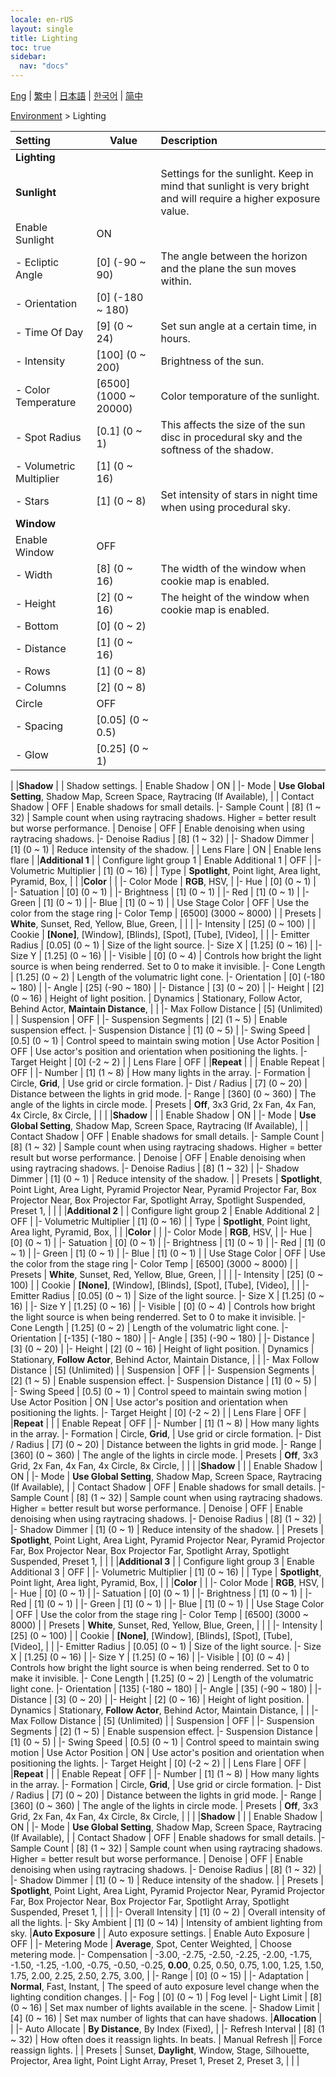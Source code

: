 ```yaml
---
locale: en-rUS
layout: single
title: Lighting
toc: true
sidebar:
  nav: "docs"
---
```

[Eng](/dancexr/menu/2025.4/scene/lighting) | [繁中](/tw/dancexr/menu/2025.4/scene/lighting) | [日本語](/jp/dancexr/menu/2025.4/scene/lighting) | [한국어](/kr/dancexr/menu/2025.4/scene/lighting) | [简中](/zh/dancexr/menu/2025.4/scene/lighting)

[Environment](../menu#Environment) > Lighting



| Setting | Value | Description |
| :--- | --- | :--- |
|**Lighting** | | 
|**Sunlight** | | Settings for the sunlight. Keep in mind that sunlight is very bright and will require a higher exposure value.
| Enable Sunlight | ON | 
|- Ecliptic Angle | [0] (-90 ~ 90) | The angle between the horizon and the plane the sun moves within.
|- Orientation | [0] (-180 ~ 180) | 
|- Time Of Day | [9] (0 ~ 24) | Set sun angle at a certain time, in hours.
|- Intensity | [100] (0 ~ 200) | Brightness of the sun.
|- Color Temperature | [6500] (1000 ~ 20000) | Color temporature of the sunlight.
|- Spot Radius | [0.1] (0 ~ 1) | This affects the size of the sun disc in procedural sky and the softness of the shadow.
|- Volumetric Multiplier | [1] (0 ~ 16) | 
|- Stars | [1] (0 ~ 8) | Set intensity of stars in night time when using procedural sky.
|**Window** | | 
| Enable Window | OFF | 
|- Width | [8] (0 ~ 16) | The width of the window when cookie map is enabled.
|- Height | [2] (0 ~ 16) | The height of the window when cookie map is enabled.
|- Bottom | [0] (0 ~ 2) | 
|- Distance | [1] (0 ~ 16) | 
|- Rows | [1] (0 ~ 8) | 
|- Columns | [2] (0 ~ 8) | 
| Circle | OFF | 
|- Spacing | [0.05] (0 ~ 0.5) | 
|- Glow | [0.25] (0 ~ 1) | 
|
|**Shadow** | | Shadow settings.
| Enable Shadow | ON | 
|- Mode | **Use Global Setting**, Shadow Map, Screen Space, Raytracing (If Available),  | 
| Contact Shadow | OFF | Enable shadows for small details.
|- Sample Count | [8] (1 ~ 32) | Sample count when using raytracing shadows. Higher = better result but worse performance.
| Denoise | OFF | Enable denoising when using raytracing shadows.
|- Denoise Radius | [8] (1 ~ 32) | 
|- Shadow Dimmer | [1] (0 ~ 1) | Reduce intensity of the shadow.
|
| Lens Flare | ON | Enable lens flare
|
|**Additional 1** | | Configure light group 1
| Enable Additional 1 | OFF | 
|- Volumetric Multiplier | [1] (0 ~ 16) | 
| Type | **Spotlight**, Point light, Area light, Pyramid, Box,  |  |
|**Color** | | 
|- Color Mode | **RGB**, HSV,  | 
|- Hue | [0] (0 ~ 1) | 
|- Satuation | [0] (0 ~ 1) | 
|- Brightness | [1] (0 ~ 1) | 
|- Red | [1] (0 ~ 1) | 
|- Green | [1] (0 ~ 1) | 
|- Blue | [1] (0 ~ 1) | 
| Use Stage Color | OFF | Use the color from the stage ring
|- Color Temp | [6500] (3000 ~ 8000) | 
| Presets | **White**, Sunset, Red, Yellow, Blue, Green,  |  |
|
|- Intensity | [25] (0 ~ 100) | 
| Cookie | **[None]**, [Window], [Blinds], [Spot], [Tube], [Video],  |  |
|- Emitter Radius | [0.05] (0 ~ 1) | Size of the light source.
|- Size X | [1.25] (0 ~ 16) | 
|- Size Y | [1.25] (0 ~ 16) | 
|- Visible | [0] (0 ~ 4) | Controls how bright the light source is when being renderred. Set to 0 to make it invisible.
|- Cone Length | [1.25] (0 ~ 2) | Length of the volumatric light cone.
|- Orientation | [0] (-180 ~ 180) | 
|- Angle | [25] (-90 ~ 180) | 
|- Distance | [3] (0 ~ 20) | 
|- Height | [2] (0 ~ 16) | Height of light position.
| Dynamics | Stationary, Follow Actor, Behind Actor, **Maintain Distance**,  |  |
|- Max Follow Distance | [5] (Unlimited) | 
| Suspension | OFF | 
|- Suspension Segments | [2] (1 ~ 5) | Enable suspension effect.
|- Suspension Distance | [1] (0 ~ 5) | 
|- Swing Speed | [0.5] (0 ~ 1) | Control speed to maintain swing motion
| Use Actor Position | OFF | Use actor's position and orientation when positioning the lights.
|- Target Height | [0] (-2 ~ 2) | 
| Lens Flare | OFF | 
|**Repeat** | | 
| Enable Repeat | OFF | 
|- Number | [1] (1 ~ 8) | How many lights in the array.
|- Formation | Circle, **Grid**,  | Use grid or circle formation.
|- Dist / Radius | [7] (0 ~ 20) | Distance between the lights in grid mode.
|- Range | [360] (0 ~ 360) | The angle of the lights in circle mode.
| Presets | **Off**, 3x3 Grid, 2x Fan, 4x Fan, 4x Circle, 8x Circle,  |  |
|
|**Shadow** | | 
| Enable Shadow | ON | 
|- Mode | **Use Global Setting**, Shadow Map, Screen Space, Raytracing (If Available),  | 
| Contact Shadow | OFF | Enable shadows for small details.
|- Sample Count | [8] (1 ~ 32) | Sample count when using raytracing shadows. Higher = better result but worse performance.
| Denoise | OFF | Enable denoising when using raytracing shadows.
|- Denoise Radius | [8] (1 ~ 32) | 
|- Shadow Dimmer | [1] (0 ~ 1) | Reduce intensity of the shadow.
|
| Presets | **Spotlight**, Point Light, Area Light, Pyramid Projector Near, Pyramid Projector Far, Box Projector Near, Box Projector Far, Spotlight Array, Spotlight Suspended, Preset 1,  |  |
|
|**Additional 2** | | Configure light group 2
| Enable Additional 2 | OFF | 
|- Volumetric Multiplier | [1] (0 ~ 16) | 
| Type | **Spotlight**, Point light, Area light, Pyramid, Box,  |  |
|**Color** | | 
|- Color Mode | **RGB**, HSV,  | 
|- Hue | [0] (0 ~ 1) | 
|- Satuation | [0] (0 ~ 1) | 
|- Brightness | [1] (0 ~ 1) | 
|- Red | [1] (0 ~ 1) | 
|- Green | [1] (0 ~ 1) | 
|- Blue | [1] (0 ~ 1) | 
| Use Stage Color | OFF | Use the color from the stage ring
|- Color Temp | [6500] (3000 ~ 8000) | 
| Presets | **White**, Sunset, Red, Yellow, Blue, Green,  |  |
|
|- Intensity | [25] (0 ~ 100) | 
| Cookie | **[None]**, [Window], [Blinds], [Spot], [Tube], [Video],  |  |
|- Emitter Radius | [0.05] (0 ~ 1) | Size of the light source.
|- Size X | [1.25] (0 ~ 16) | 
|- Size Y | [1.25] (0 ~ 16) | 
|- Visible | [0] (0 ~ 4) | Controls how bright the light source is when being renderred. Set to 0 to make it invisible.
|- Cone Length | [1.25] (0 ~ 2) | Length of the volumatric light cone.
|- Orientation | [-135] (-180 ~ 180) | 
|- Angle | [35] (-90 ~ 180) | 
|- Distance | [3] (0 ~ 20) | 
|- Height | [2] (0 ~ 16) | Height of light position.
| Dynamics | Stationary, **Follow Actor**, Behind Actor, Maintain Distance,  |  |
|- Max Follow Distance | [5] (Unlimited) | 
| Suspension | OFF | 
|- Suspension Segments | [2] (1 ~ 5) | Enable suspension effect.
|- Suspension Distance | [1] (0 ~ 5) | 
|- Swing Speed | [0.5] (0 ~ 1) | Control speed to maintain swing motion
| Use Actor Position | ON | Use actor's position and orientation when positioning the lights.
|- Target Height | [0] (-2 ~ 2) | 
| Lens Flare | OFF | 
|**Repeat** | | 
| Enable Repeat | OFF | 
|- Number | [1] (1 ~ 8) | How many lights in the array.
|- Formation | Circle, **Grid**,  | Use grid or circle formation.
|- Dist / Radius | [7] (0 ~ 20) | Distance between the lights in grid mode.
|- Range | [360] (0 ~ 360) | The angle of the lights in circle mode.
| Presets | **Off**, 3x3 Grid, 2x Fan, 4x Fan, 4x Circle, 8x Circle,  |  |
|
|**Shadow** | | 
| Enable Shadow | ON | 
|- Mode | **Use Global Setting**, Shadow Map, Screen Space, Raytracing (If Available),  | 
| Contact Shadow | OFF | Enable shadows for small details.
|- Sample Count | [8] (1 ~ 32) | Sample count when using raytracing shadows. Higher = better result but worse performance.
| Denoise | OFF | Enable denoising when using raytracing shadows.
|- Denoise Radius | [8] (1 ~ 32) | 
|- Shadow Dimmer | [1] (0 ~ 1) | Reduce intensity of the shadow.
|
| Presets | **Spotlight**, Point Light, Area Light, Pyramid Projector Near, Pyramid Projector Far, Box Projector Near, Box Projector Far, Spotlight Array, Spotlight Suspended, Preset 1,  |  |
|
|**Additional 3** | | Configure light group 3
| Enable Additional 3 | OFF | 
|- Volumetric Multiplier | [1] (0 ~ 16) | 
| Type | **Spotlight**, Point light, Area light, Pyramid, Box,  |  |
|**Color** | | 
|- Color Mode | **RGB**, HSV,  | 
|- Hue | [0] (0 ~ 1) | 
|- Satuation | [0] (0 ~ 1) | 
|- Brightness | [1] (0 ~ 1) | 
|- Red | [1] (0 ~ 1) | 
|- Green | [1] (0 ~ 1) | 
|- Blue | [1] (0 ~ 1) | 
| Use Stage Color | OFF | Use the color from the stage ring
|- Color Temp | [6500] (3000 ~ 8000) | 
| Presets | **White**, Sunset, Red, Yellow, Blue, Green,  |  |
|
|- Intensity | [25] (0 ~ 100) | 
| Cookie | **[None]**, [Window], [Blinds], [Spot], [Tube], [Video],  |  |
|- Emitter Radius | [0.05] (0 ~ 1) | Size of the light source.
|- Size X | [1.25] (0 ~ 16) | 
|- Size Y | [1.25] (0 ~ 16) | 
|- Visible | [0] (0 ~ 4) | Controls how bright the light source is when being renderred. Set to 0 to make it invisible.
|- Cone Length | [1.25] (0 ~ 2) | Length of the volumatric light cone.
|- Orientation | [135] (-180 ~ 180) | 
|- Angle | [35] (-90 ~ 180) | 
|- Distance | [3] (0 ~ 20) | 
|- Height | [2] (0 ~ 16) | Height of light position.
| Dynamics | Stationary, **Follow Actor**, Behind Actor, Maintain Distance,  |  |
|- Max Follow Distance | [5] (Unlimited) | 
| Suspension | OFF | 
|- Suspension Segments | [2] (1 ~ 5) | Enable suspension effect.
|- Suspension Distance | [1] (0 ~ 5) | 
|- Swing Speed | [0.5] (0 ~ 1) | Control speed to maintain swing motion
| Use Actor Position | ON | Use actor's position and orientation when positioning the lights.
|- Target Height | [0] (-2 ~ 2) | 
| Lens Flare | OFF | 
|**Repeat** | | 
| Enable Repeat | OFF | 
|- Number | [1] (1 ~ 8) | How many lights in the array.
|- Formation | Circle, **Grid**,  | Use grid or circle formation.
|- Dist / Radius | [7] (0 ~ 20) | Distance between the lights in grid mode.
|- Range | [360] (0 ~ 360) | The angle of the lights in circle mode.
| Presets | **Off**, 3x3 Grid, 2x Fan, 4x Fan, 4x Circle, 8x Circle,  |  |
|
|**Shadow** | | 
| Enable Shadow | ON | 
|- Mode | **Use Global Setting**, Shadow Map, Screen Space, Raytracing (If Available),  | 
| Contact Shadow | OFF | Enable shadows for small details.
|- Sample Count | [8] (1 ~ 32) | Sample count when using raytracing shadows. Higher = better result but worse performance.
| Denoise | OFF | Enable denoising when using raytracing shadows.
|- Denoise Radius | [8] (1 ~ 32) | 
|- Shadow Dimmer | [1] (0 ~ 1) | Reduce intensity of the shadow.
|
| Presets | **Spotlight**, Point Light, Area Light, Pyramid Projector Near, Pyramid Projector Far, Box Projector Near, Box Projector Far, Spotlight Array, Spotlight Suspended, Preset 1,  |  |
|
|- Overall Intensity | [1] (0 ~ 2) | Overall intensity of all the lights.
|- Sky Ambient | [1] (0 ~ 14) | Intensity of ambient lighting from sky.
|**Auto Exposure** | | Auto exposure settings.
| Enable Auto Exposure | OFF | 
|- Metering Mode | **Average**, Spot, Center Weighted,  | Choose metering mode.
|- Compensation | -3.00, -2.75, -2.50, -2.25, -2.00, -1.75, -1.50, -1.25, -1.00, -0.75, -0.50, -0.25, **0.00**, 0.25, 0.50, 0.75, 1.00, 1.25, 1.50, 1.75, 2.00, 2.25, 2.50, 2.75, 3.00,  | 
|- Range | [0] (0 ~ 15) | 
|- Adaptation | **Normal**, Fast, Instant,  | The speed of auto exposure level change when the lighting condition changes.
|
|- Fog | [0] (0 ~ 1) | Fog level
|- Light Limit | [8] (0 ~ 16) | Set max number of lights available in the scene.
|- Shadow Limit | [4] (0 ~ 16) | Set max number of lights that can have shadows.
|**Allocation** | | 
|- Auto Allocate | **By Distance**, By Index (Fixed),  | 
|- Refresh Interval | [8] (1 ~ 32) | How often does it reassign lights. In beats.
| Manual Refresh || Force reassign lights.
|
| Presets | Sunset, **Daylight**, Window, Stage, Silhouette, Projector, Area light, Point Light Array, Preset 1, Preset 2, Preset 3,  |  |
|
